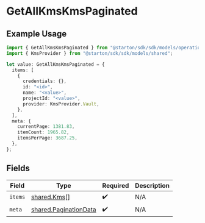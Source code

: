 # GetAllKmsKmsPaginated

## Example Usage

```typescript
import { GetAllKmsKmsPaginated } from "@starton/sdk/sdk/models/operations";
import { KmsProvider } from "@starton/sdk/sdk/models/shared";

let value: GetAllKmsKmsPaginated = {
  items: [
    {
      credentials: {},
      id: "<id>",
      name: "<value>",
      projectId: "<value>",
      provider: KmsProvider.Vault,
    },
  ],
  meta: {
    currentPage: 1381.83,
    itemCount: 1965.82,
    itemsPerPage: 3687.25,
  },
};
```

## Fields

| Field                                                                 | Type                                                                  | Required                                                              | Description                                                           |
| --------------------------------------------------------------------- | --------------------------------------------------------------------- | --------------------------------------------------------------------- | --------------------------------------------------------------------- |
| `items`                                                               | [shared.Kms](../../../sdk/models/shared/kms.md)[]                     | :heavy_check_mark:                                                    | N/A                                                                   |
| `meta`                                                                | [shared.PaginationData](../../../sdk/models/shared/paginationdata.md) | :heavy_check_mark:                                                    | N/A                                                                   |